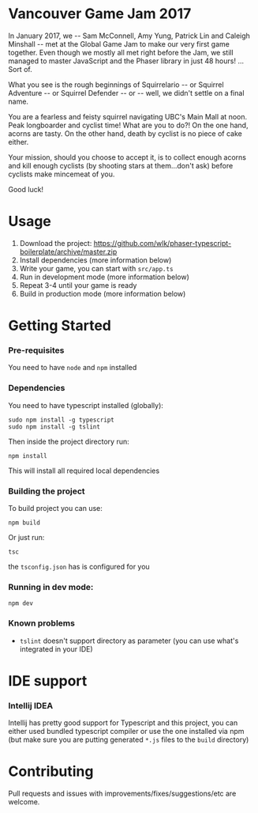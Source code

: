 # Vancouver Game Jam 2017
In January 2017, we -- Sam McConnell, Amy Yung, Patrick Lin and Caleigh Minshall -- met at the Global Game Jam to make our very first game together. Even though we mostly all met right before the Jam, we still managed to master JavaScript and the Phaser library in just 48 hours! ... Sort of.

What you see is the rough beginnings of Squirrelario -- or Squirrel Adventure -- or Squirrel Defender -- or -- well, we didn't settle on a final name.

You are a fearless and feisty squirrel navigating UBC's Main Mall at noon. Peak longboarder and cyclist time! What are you to do?! On the one hand, acorns are tasty. On the other hand, death by cyclist is no piece of cake either. 

Your mission, should you choose to accept it, is to collect enough acorns and kill enough cyclists (by shooting stars at them...don't ask) before cyclists make mincemeat of you.

Good luck!

# Usage

1. Download the project: https://github.com/wlk/phaser-typescript-boilerplate/archive/master.zip
2. Install dependencies (more information below)
3. Write your game, you can start with `src/app.ts`
4. Run in development mode (more information below)
5. Repeat 3-4 until your game is ready
6. Build in production mode (more information below)

# Getting Started

### Pre-requisites

You need to have `node` and `npm` installed

### Dependencies

You need to have typescript installed (globally):
```
sudo npm install -g typescript
sudo npm install -g tslint
```

Then inside the project directory run:
```
npm install
```

This will install all required local dependencies

### Building the project

To build project you can use:

```
npm build
```

Or just run:

```
tsc
```

the `tsconfig.json` has is configured for you

### Running in dev mode:

```
npm dev
```

### Known problems

* `tslint` doesn't support directory as parameter (you can use what's integrated in your IDE)

# IDE support

### Intellij IDEA

Intellij has pretty good support for Typescript and this project, you can either used bundled typescript compiler or use the one installed via npm (but make sure you are putting generated `*.js` files to the `build` directory)

# Contributing

Pull requests and issues with improvements/fixes/suggestions/etc are welcome.
